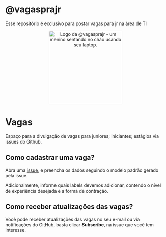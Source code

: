 # @vagasprajr

Esse repositório é exclusivo para postar vagas para jr na área de TI

<!--suppress HtmlDeprecatedAttribute -->

<p align="center">
  <img src="https://vagasparajr.com/static/media/vagasprajr-b.610f5496da80af528d10.jpg" alt="Logo da @vagasprajr - um menino sentando no chão usando seu laptop." width="230" />
</p>

# Vagas

Espaço para a divulgação de vagas para juniores; iniciantes; estágios via issues do Github.

## Como cadastrar uma vaga?

Abra uma [issue](https://github.com/vagasprajr/vagas/issues), e preencha os dados seguindo o modelo padrão gerado
pela issue.

Adicionalmente, informe quais labels devemos adicionar, contendo o nível de experiência desejada e a forma de contração.

## Como receber atualizações das vagas?

Você pode receber atualizações das vagas no seu e-mail ou via notificações do GitHub, basta clicar **Subscribe**, na
issue que você tem interesse.
